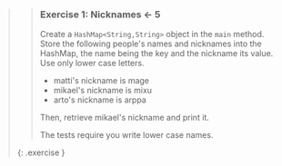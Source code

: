 >> ### Exercise 1: Nicknames <- 5
>>
>> Create a `HashMap<String,String>` object in the `main` method. Store the following people's names and nicknames into the HashMap, the name being the key and the nickname its value. Use only lower case letters.
>>
>>* matti's nickname is mage
>>* mikael's nickname is mixu
>>* arto's nickname is arppa
>>
>>Then, retrieve mikael's nickname and print it.
>>
>>The tests require you write lower case names.
>>
>{: .exercise }